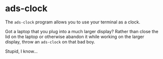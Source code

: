 # ads-clock

The `ads-clock` program allows you to use your terminal as a clock.

Got a laptop that you plug into a much larger display? Rather than close the
lid on the laptop or otherwise abandon it while working on the larger display,
throw an `ads-clock` on that bad boy.

Stupid, I know...
